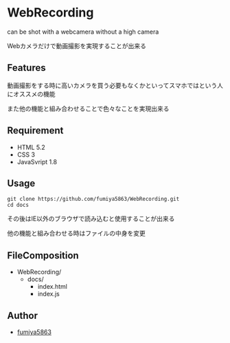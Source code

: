 # WebRecording
can be shot with a webcamera without a high camera

Webカメラだけで動画撮影を実現することが出来る

## Features
動画撮影をする時に高いカメラを買う必要もなくかといってスマホではという人にオススメの機能

また他の機能と組み合わせることで色々なことを実現出来る

## Requirement

* HTML 5.2
* CSS 3
* JavaSvript 1.8

## Usage

```
git clone https://github.com/fumiya5863/WebRecording.git
cd docs
```
その後はIE以外のブラウザで読み込むと使用することが出来る

他の機能と組み合わせる時はファイルの中身を変更

## FileComposition
- WebRecording/
    - docs/
        - index.html
        - index.js

## Author

* [fumiya5863](https://github.com/fumiya5863)
